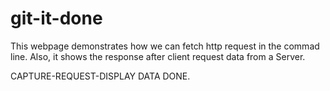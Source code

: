 # git-it-done

This webpage demonstrates how we can fetch http request in the commad line. Also, it shows the response after client request data from a Server.

CAPTURE-REQUEST-DISPLAY
DATA DONE.